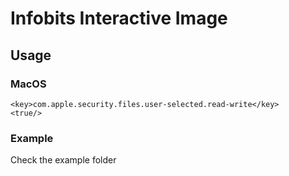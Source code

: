 # Infobits Interactive Image

## Usage

### MacOS
```
<key>com.apple.security.files.user-selected.read-write</key>
<true/>
```

### Example

Check the example folder